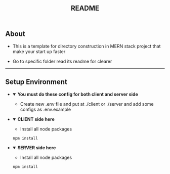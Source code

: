 </head><body><article id="44640991-bd8e-46b1-b81a-28bec700cb4b" class="page sans"><header><h1 class="page-title">README</h1></header><div class="page-body"><h2 id="b9276e8b-344c-4651-8550-66736a68d36b" class="">About</h2><ul id="f15a5b91-3a91-43ba-8b39-dffd3302bbd2" class="bulleted-list"><li>This is a template for directory construction in MERN stack project that make your start up faster</li></ul><ul id="53270ea6-a864-4fa4-9948-b1eb230f9597" class="bulleted-list"><li>Go to specific folder read its readme for clearer</li></ul><hr id="3a7d2d22-cfab-483a-b84f-f6218cee340d"/><h2 id="810e7cdf-8743-45a6-b4e0-44df69db6c17" class="">Setup Environment</h2><ul id="b04efe89-5adb-493d-9df5-84a36b0a3897" class="toggle"><li><details open=""><summary><strong>You must do these config for both client and server side </strong></summary><ul id="5d886226-d6a4-4a30-9576-2c23f3e360c7" class="bulleted-list"><li>Create new .env file and put at ./client or ./server and add some configs as .env.example</li></ul></details></li></ul><ul id="6f35d169-5b73-40b9-b537-bb410e8edc13" class="toggle"><li><details open=""><summary><strong>CLIENT side here </strong></summary><ul id="81d7a96a-9808-4cc4-971b-d5f5be1ec8ab" class="bulleted-list"><li>Install all node packages</li></ul><pre id="2e98c567-81ac-4bd1-842c-b23c5cf7d801" class="code code-wrap"><code>npm install</code></pre></details></li></ul><ul id="4d319dc5-d112-480b-a5a9-42a10ca43eeb" class="toggle"><li><details open=""><summary><strong>SERVER side here</strong></summary><ul id="d6af0e99-1f91-464b-be2a-9dafbc3c1b8c" class="bulleted-list"><li>Install all node packages</li></ul><pre id="35b629b3-74c4-4f4c-879f-75e54e011dd8" class="code code-wrap"><code>npm install</code></pre></details></li></ul><p id="9a440aa8-e29c-4dee-83cb-3f8f3cd5a042" class="">
</p></div></article></body></html>
